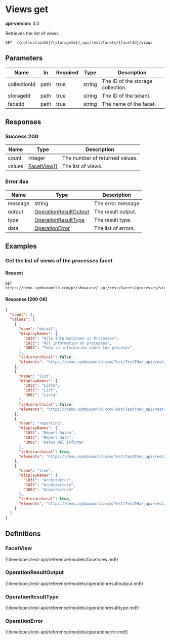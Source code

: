 # Views get

**api-version**: 4.0

Retrieves the list of views.

```
GET  /{collectionId}/{storageId}/_api/rest/facets/{facetId}/views
```

## Parameters

| Name | In | Required | Type | Description |
|---|---|---|---|---|
| collectionId | path | true | string | The ID of the storage collection. |
| storageId | path | true | string | The ID of the tenant. |
| facetId | path | true | string | The name of the facet. |

## Responses

### Success 200

| Name | Type | Description |
|---|---|---|
| count | integer | The number of returned values. |
| values | [FacetView[]](#facetview) | The list of views. |

### Error 4xx

| Name | Type | Description |
|---|---|---|
| message | string | The error message |
| output | [OperationResultOutput](#operationresultoutput) | The result output. |
| type | [OperationResultType](#operationresulttype) | The result type. |
| data | [OperationError](#operationerror) | The list of errors. |

## Examples

### Get the list of views of the *processes* facet

#### Request
```
GET https://demo.symbioworld.com/pz/showcase/_api/rest/facets/processes/views
```

#### Response (200 OK)
```json
{
  "count": 4,
  "values": [
    {
      "name": "detail",
      "displayNames": {
        "1031": "Alle Informationen zu Prozessen",
        "1033": "All information on processes",
        "3082": "Toda la información sobre los procesos"
      },
      "isHierarchical": false,
      "elements": "https://demo.symbioworld.com/Test/TestTHa/_api/rest/facets/processes/views/detail/elements"
    },
    {
      "name": "list",
      "displayNames": {
        "1031": "Liste",
        "1033": "List",
        "3082": "Lista"
      },
      "isHierarchical": false,
      "elements": "https://demo.symbioworld.com/Test/TestTHa/_api/rest/facets/processes/views/list/elements"
    },
    {
      "name": "reporting",
      "displayNames": {
        "1031": "Report-Daten",
        "1033": "Report data",
        "3082": "Datos del informe"
      },
      "isHierarchical": true,
      "elements": "https://demo.symbioworld.com/Test/TestTHa/_api/rest/facets/processes/views/reporting/elements"
    },
    {
      "name": "tree",
      "displayNames": {
        "1031": "Architektur",
        "1033": "Architecture",
        "3082": "Arquitectura"
      },
      "isHierarchical": true,
      "elements": "https://demo.symbioworld.com/Test/TestTHa/_api/rest/facets/processes/views/tree/elements"
    }
  ]
}
```

## Definitions

### FacetView
{!developer/rest-api/reference/models/facetview.md!}

### OperationResultOutput
{!developer/rest-api/reference/models/operationresultoutput.md!}

### OperationResultType
{!developer/rest-api/reference/models/operationresulttype.md!}

### OperationError
{!developer/rest-api/reference/models/operationerror.md!}
